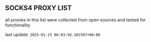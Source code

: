 ## SOCKS4 PROXY LIST

all proxies in this list were collected from open sources and tested for functionality

last update: `2025-01-15 06:03:56.101597+00:00`